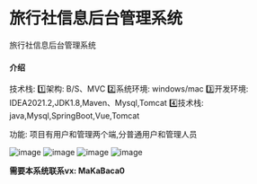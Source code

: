 # 旅行社信息后台管理系统
旅行社信息后台管理系统
#### 介绍
技术栈:
1️⃣架构: B/S、MVC
2️⃣系统环境: windows/mac
3️⃣开发环境: IDEA2021.2,JDK1.8,Maven、Mysql,Tomcat
4️⃣技术栈: java,Mysql,SpringBoot,Vue,Tomcat


功能:
项目有用户和管理两个端,分普通用户和管理人员

![image](https://github.com/MaCa-BaKa/lvxingsheInifoManagementSystem/assets/102128690/cd56952e-9ef9-49d8-a085-141b64ead1ad)
![image](https://github.com/MaCa-BaKa/lvxingsheInifoManagementSystem/assets/102128690/03bf5036-aaeb-4618-80ab-62734fe19377)
![image](https://github.com/MaCa-BaKa/lvxingsheInifoManagementSystem/assets/102128690/3e53b6b1-b2f7-4c4e-8b95-71a51c0bd32c)
![image](https://github.com/MaCa-BaKa/lvxingsheInifoManagementSystem/assets/102128690/1c07e796-5980-4306-856a-f72d1e806bd6)




**需要本系统联系vx: MaKaBaca0**
